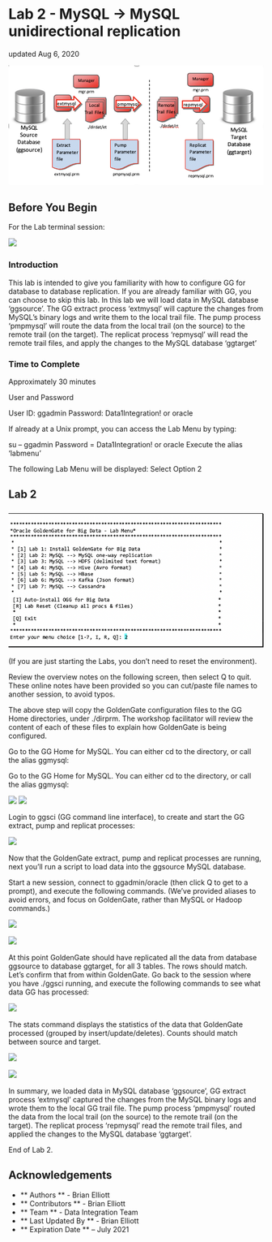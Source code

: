 # Lab 2 -  MySQL  -> MySQL unidirectional replication
updated Aug 6, 2020

![](images/200/image200_1.png)

## Before You Begin
For the Lab terminal session:

![](images/200/Lab2Menu.png)

### Introduction

This lab is intended to give you familiarity with how to configure GG for database to database replication. If you are already familiar with GG, you can choose to skip this lab.
In this lab we will load data in MySQL database ‘ggsource’. The GG extract process ‘extmysql’ will
capture the changes from MySQL’s binary logs and write them to the local trail file. The pump process
‘pmpmysql’ will route the data from the local trail (on the source) to the remote trail (on the target). The replicat process ‘repmysql’ will read the remote trail files, and apply the changes to the MySQL database ‘ggtarget’


### Time to Complete
Approximately 30 minutes

User and Password

User ID: ggadmin
Password: Data1Integration! or oracle

If already at a Unix prompt, you can access the Lab Menu by typing:

su – ggadmin
Password = Data1Integration! or oracle
Execute the alias ‘labmenu’

The following Lab Menu will be displayed:
Select Option 2

## Lab 2
![](images/200/image201_1.png)

(If you are just starting the Labs, you don’t need to reset the environment).

Review the overview notes on the following screen, then select Q to quit. These online notes have been provided so you can cut/paste file names to another session, to avoid typos.


The above step will copy the GoldenGate configuration files to the GG Home directories, under ./dirprm. The workshop facilitator will review the content of each of these files to explain how GoldenGate is being configured.

Go to the GG Home for MySQL. You can either cd to the directory, or call the alias ggmysql:

Go to the GG Home for MySQL. You can either cd to the directory, or call the alias ggmysql:

![](images/200/image2xx_1.png)
![](images/200/image2xx_1.png)

Login to ggsci (GG command line interface), to create and start the GG extract, pump and replicat
processes:

![](images/200/image2xx_1.png)

Now that the GoldenGate extract, pump and replicat processes are running, next you’ll run a script to load data into the ggsource MySQL database.

Start a new session, connect to ggadmin/oracle (then click Q to get to a prompt), and execute the following commands. (We’ve provided aliases to avoid errors, and focus on GoldenGate, rather than MySQL or Hadoop commands.)

![](images/200/image2xx_1.png)

![](images/200/image2xx_1.png)

At this point GoldenGate should have replicated all the data from database ggsource to database
ggtarget, for all 3 tables. The rows should match. Let’s confirm that from within GoldenGate. Go back to the session where you have ./ggsci running, and execute the following commands to see what data GG has processed:

![](images/200/image2xx_1.png)

The stats command displays the statistics of the data that GoldenGate processed (grouped by insert/update/deletes). Counts should match between source and target.

![](images/200/image2xx_1.png)

![](images/200/image2xx_1.png)

In summary, we loaded data in MySQL database ‘ggsource’, GG extract process ‘extmysql’ captured the changes from the MySQL binary logs and wrote them to the local GG trail file. The pump process
‘pmpmysql’ routed the data from the local trail (on the source) to the remote trail (on the target). The replicat process ‘repmysql’ read the remote trail files, and applied the changes to the MySQL database ‘ggtarget’.


End of Lab 2.

## Acknowledgements

 - ** Authors ** - Brian Elliott
 - ** Contributors ** - Brian Elliott
 - ** Team ** - Data Integration Team
 - ** Last Updated By ** - Brian Elliott
 - ** Expiration Date ** – July 2021


